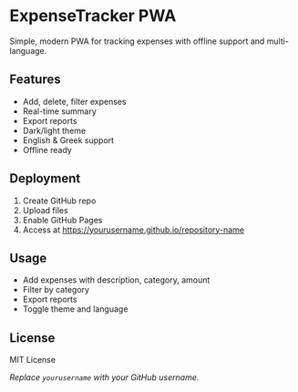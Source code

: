 # ExpenseTracker PWA

Simple, modern PWA for tracking expenses with offline support and multi-language.

## Features
- Add, delete, filter expenses
- Real-time summary
- Export reports
- Dark/light theme
- English & Greek support
- Offline ready

## Deployment
1. Create GitHub repo
2. Upload files
3. Enable GitHub Pages
4. Access at https://yourusername.github.io/repository-name

## Usage
- Add expenses with description, category, amount
- Filter by category
- Export reports
- Toggle theme and language

## License
MIT License

*Replace `yourusername` with your GitHub username.*
